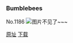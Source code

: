 ### Bumblebees
No.1186
![图片不见了~~~](https://imgs.xkcd.com/comics/bumblebees.png)

[原址](https://xkcd.com//1186) [下载](https://imgs.xkcd.com/comics/bumblebees.png)

